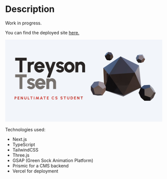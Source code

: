 # Description

Work in progress.

You can find the deployed site [here.](https://www.treysontsen.com)

![alt text](https://github.com/p0nyo/portfolio-website/blob/main/portfolio-home.jpg?raw=true)

Technologies used:
- Next.js
- TypeScript
- TailwindCSS
- Three.js
- GSAP (Green Sock Animation Platform)
- Prismic for a CMS backend
- Vercel for deployment
